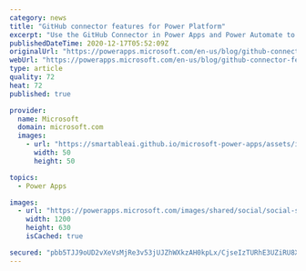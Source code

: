 ```yaml
---
category: news
title: "GitHub connector features for Power Platform"
excerpt: "Use the GitHub Connector in Power Apps and Power Automate to run GitHub Actions workflows"
publishedDateTime: 2020-12-17T05:52:09Z
originalUrl: "https://powerapps.microsoft.com/en-us/blog/github-connector-features-for-power-platform/"
webUrl: "https://powerapps.microsoft.com/en-us/blog/github-connector-features-for-power-platform/"
type: article
quality: 72
heat: 72
published: true

provider:
  name: Microsoft
  domain: microsoft.com
  images:
    - url: "https://smartableai.github.io/microsoft-power-apps/assets/images/organizations/microsoft.com-50x50.jpg"
      width: 50
      height: 50

topics:
  - Power Apps

images:
  - url: "https://powerapps.microsoft.com/images/shared/social/social-share-post-ignite.png"
    width: 1200
    height: 630
    isCached: true

secured: "pbb5TJJ9oUD2vXeVsMjRe3v53jUJZhWXkzAH0kpLx/CjseIzTURhE3UZiRU8XLZvbhVMLE06SK10aLeJeC6ino7iapablvtJ1bFWrI/deosGTIZCvKI41TTBpKbdsvf86i6eJIfPFFznb8t/XWHspZboZna3ah5l+BtlKgDQItxgSX9tF8Eiqr1RD18uxjiP7k39dTfh6dLBAVzqTnnLcLE95cTtAYWS9IvjXja/xahQYcJgosE4FTo4GLeJkfCaZnoXvhEJczSuZX0LRCllicJcb6M1/vz85B/ZdLCtEvcU0QDOFCh3fAf2+FATBIBC8wKRXAtzU7SkWQ4NC7I0o0VNr5S+clXpA0/NRqcxu7g=;GTdoeJJLEYzM2H8Tv03FZQ=="
---
```


